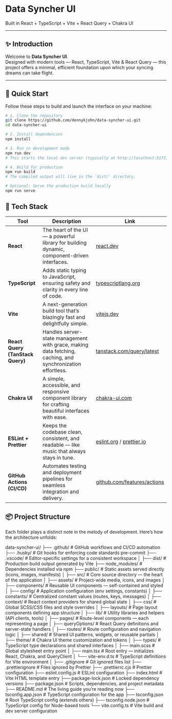 # Data Syncher UI

Built in React + TypeScript + Vite + React Query + Chakra UI

---

## ✨ Introduction

Welcome to **Data Syncher UI**.  
Designed with modern tools — React, TypeScript, Vite & React Query — this project offers a minimal, efficient foundation upon which your syncing dreams can take flight.

---

## 🚀 Quick Start

Follow these steps to build and launch the interface on your machine:

```bash
# 1. Clone the repository
git clone https://github.com/dennykjohn/data-syncher-ui.git
cd data-syncher-ui

# 2. Install dependencies
npm install

# 3. Run in development mode
npm run dev
# This starts the local dev server (typically at http://localhost:5173) with hot-reload.

# 4. Build for production
npm run build
# The compiled output will live in the `dist/` directory.

# Optional: Serve the production build locally
npm run serve
```

## 🧩 Tech Stack

| Tool                             | Description                                                                                                | Link                                                                  |
| -------------------------------- | ---------------------------------------------------------------------------------------------------------- | --------------------------------------------------------------------- |
| **React**                        | The heart of the UI — a powerful library for building dynamic, component-driven interfaces.                | [react.dev](https://react.dev)                                        |
| **TypeScript**                   | Adds static typing to JavaScript, ensuring safety and clarity in every line of code.                       | [typescriptlang.org](https://www.typescriptlang.org)                  |
| **Vite**                         | A next-generation build tool that’s blazingly fast and delightfully simple.                                | [vitejs.dev](https://vitejs.dev)                                      |
| **React Query (TanStack Query)** | Handles server-state management with grace, making data fetching, caching, and synchronization effortless. | [tanstack.com/query/latest](https://tanstack.com/query/latest)        |
| **Chakra UI**                    | A simple, accessible, and responsive component library for crafting beautiful interfaces with ease.        | [chakra-ui.com](https://chakra-ui.com)                                |
| **ESLint + Prettier**            | Keeps the codebase clean, consistent, and readable — like music that always stays in tune.                 | [eslint.org](https://eslint.org) / [prettier.io](https://prettier.io) |
| **GitHub Actions (CI/CD)**       | Automates testing and deployment pipelines for seamless integration and delivery.                          | [github.com/features/actions](https://github.com/features/actions)    |


## 📦 Project Structure

Each folder plays a distinct note in the melody of development.
Here’s how the architecture unfolds:

data-syncher-ui/
├── .github/              # GitHub workflows and CI/CD automation
├── .husky/               # Git hooks for enforcing code standards pre-commit
├── .vscode/              # Editor-specific settings for a consistent workspace
│
├── dist/                 # Production build output generated by Vite
├── node_modules/         # Dependencies installed via npm
├── public/               # Static assets served directly (icons, images, manifests)
│
├── src/                  # Core source directory — the heart of the application
│   ├── assets/           # Project-wide media, icons, and images
│   ├── components/       # Reusable UI components — self-contained and styled
│   ├── config/           # Application configuration (env settings, constants)
│   ├── constants/        # Centralized constant values (routes, keys, messages)
│   ├── context/          # React context providers for shared global state
│   ├── css/              # Global SCSS/CSS files and style overrides
│   ├── layouts/          # Page layout components defining app structure
│   ├── lib/              # Utility libraries and helpers (API clients, tools)
│   ├── pages/            # Route-level components — each representing a page
│   ├── queryOptions/     # React Query definitions and server-state handlers
│   ├── routes/           # Route configuration and navigation logic
│   ├── shared/           # Shared UI patterns, widgets, or reusable partials
│   ├── theme/            # Chakra UI theme customization and tokens
│   ├── types/            # TypeScript type declarations and shared interfaces
│   ├── main.scss         # Global stylesheet entry point
│   ├── main.tsx          # Root entry — initializes React, Chakra, and QueryClient
│   └── vite-env.d.ts     # TypeScript definitions for Vite environment
│
├── .gitignore            # Git ignored files list
├── .prettierignore        # Files ignored by Prettier
├── .prettierrc.cjs        # Prettier configuration
├── eslint.config.js        # ESLint configuration
├── index.html             # Vite HTML template entry
├── package-lock.json       # Locked dependency versions
├── package.json            # Scripts, dependencies, and project metadata
├── README.md               # The living guide you’re reading now
├── tsconfig.app.json       # TypeScript configuration for the app
├── tsconfig.json           # Root TypeScript config (extends others)
├── tsconfig.node.json      # TypeScript config for Node-based tools
└── vite.config.ts          # Vite build and dev server configuration
